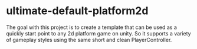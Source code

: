 # ultimate-default-platform2d
The goal with this project is to create a template that can be used as a quickly start point to any 2d platform game on unity. So it supports a variety of gameplay styles using the same short and clean PlayerController.
